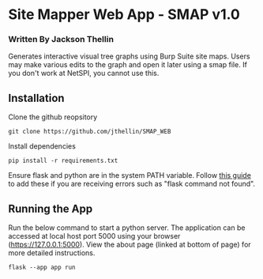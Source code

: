 # Site Mapper Web App - SMAP v1.0
### Written By Jackson Thellin
Generates interactive visual tree graphs using Burp Suite site maps. Users may make various edits to the graph and open it later using a smap file. If you don't work at NetSPI, you cannot use this.

## Installation
Clone the github reopsitory
```
git clone https://github.com/jthellin/SMAP_WEB
```
Install dependencies
```
pip install -r requirements.txt
```
Ensure flask and python are in the system PATH variable. Follow [this guide](https://www.educative.io/answers/how-to-add-python-to-path-variable-in-windows) to add these if you are receiving errors such as "flask command not found".
## Running the App
Run the below command to start a python server. The application can be accessed at local host port 5000 using your browser (https://127.0.0.1:5000). View the about page (linked at bottom of page) for more detailed instructions.
```
flask --app app run
```
